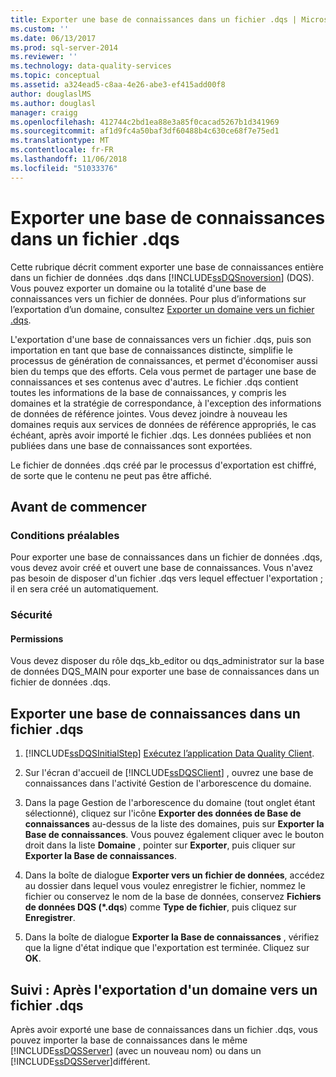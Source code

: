 ```yaml
---
title: Exporter une base de connaissances dans un fichier .dqs | Microsoft Docs
ms.custom: ''
ms.date: 06/13/2017
ms.prod: sql-server-2014
ms.reviewer: ''
ms.technology: data-quality-services
ms.topic: conceptual
ms.assetid: a324ead5-c8aa-4e26-abe3-ef415add00f8
author: douglaslMS
ms.author: douglasl
manager: craigg
ms.openlocfilehash: 412744c2bd1ea88e3a85f0cacad5267b1d341969
ms.sourcegitcommit: af1d9fc4a50baf3df60488b4c630ce68f7e75ed1
ms.translationtype: MT
ms.contentlocale: fr-FR
ms.lasthandoff: 11/06/2018
ms.locfileid: "51033376"
---
```

# <a name="export-a-knowledge-base-to-a-dqs-file"></a>Exporter une base de connaissances dans un fichier .dqs
  Cette rubrique décrit comment exporter une base de connaissances entière dans un fichier de données .dqs dans [!INCLUDE[ssDQSnoversion](../includes/ssdqsnoversion-md.md)] (DQS). Vous pouvez exporter un domaine ou la totalité d'une base de connaissances vers un fichier de données. Pour plus d’informations sur l’exportation d’un domaine, consultez [Exporter un domaine vers un fichier .dqs](../../2014/data-quality-services/export-a-domain-to-a-dqs-file.md).  
  
 L'exportation d'une base de connaissances vers un fichier .dqs, puis son importation en tant que base de connaissances distincte, simplifie le processus de génération de connaissances, et permet d'économiser aussi bien du temps que des efforts. Cela vous permet de partager une base de connaissances et ses contenus avec d'autres. Le fichier .dqs contient toutes les informations de la base de connaissances, y compris les domaines et la stratégie de correspondance, à l'exception des informations de données de référence jointes. Vous devez joindre à nouveau les domaines requis aux services de données de référence appropriés, le cas échéant, après avoir importé le fichier .dqs. Les données publiées et non publiées dans une base de connaissances sont exportées.  
  
 Le fichier de données .dqs créé par le processus d'exportation est chiffré, de sorte que le contenu ne peut pas être affiché.  
  
##  <a name="BeforeYouBegin"></a> Avant de commencer  
  
###  <a name="Prerequisites"></a> Conditions préalables  
 Pour exporter une base de connaissances dans un fichier de données .dqs, vous devez avoir créé et ouvert une base de connaissances. Vous n'avez pas besoin de disposer d'un fichier .dqs vers lequel effectuer l'exportation ; il en sera créé un automatiquement.  
  
###  <a name="Security"></a> Sécurité  
  
####  <a name="Permissions"></a> Permissions  
 Vous devez disposer du rôle dqs_kb_editor ou dqs_administrator sur la base de données DQS_MAIN pour exporter une base de connaissances dans un fichier de données .dqs.  
  
##  <a name="Export"></a> Exporter une base de connaissances dans un fichier .dqs  
  
1.  [!INCLUDE[ssDQSInitialStep](../includes/ssdqsinitialstep-md.md)] [Exécutez l’application Data Quality Client](../../2014/data-quality-services/run-the-data-quality-client-application.md).  
  
2.  Sur l'écran d'accueil de [!INCLUDE[ssDQSClient](../includes/ssdqsclient-md.md)] , ouvrez une base de connaissances dans l'activité Gestion de l'arborescence du domaine.  
  
3.  Dans la page Gestion de l'arborescence du domaine (tout onglet étant sélectionné), cliquez sur l'icône **Exporter des données de Base de connaissances** au-dessus de la liste des domaines, puis sur **Exporter la Base de connaissances**. Vous pouvez également cliquer avec le bouton droit dans la liste **Domaine** , pointer sur **Exporter**, puis cliquer sur **Exporter la Base de connaissances**.  
  
4.  Dans la boîte de dialogue **Exporter vers un fichier de données**, accédez au dossier dans lequel vous voulez enregistrer le fichier, nommez le fichier ou conservez le nom de la base de données, conservez **Fichiers de données DQS (\*.dqs**) comme **Type de fichier**, puis cliquez sur **Enregistrer**.  
  
5.  Dans la boîte de dialogue **Exporter la Base de connaissances** , vérifiez que la ligne d'état indique que l'exportation est terminée. Cliquez sur **OK**.  
  
##  <a name="FollowUp"></a> Suivi : Après l'exportation d'un domaine vers un fichier .dqs  
 Après avoir exporté une base de connaissances dans un fichier .dqs, vous pouvez importer la base de connaissances dans le même [!INCLUDE[ssDQSServer](../includes/ssdqsserver-md.md)] (avec un nouveau nom) ou dans un [!INCLUDE[ssDQSServer](../includes/ssdqsserver-md.md)]différent.  
  
  
